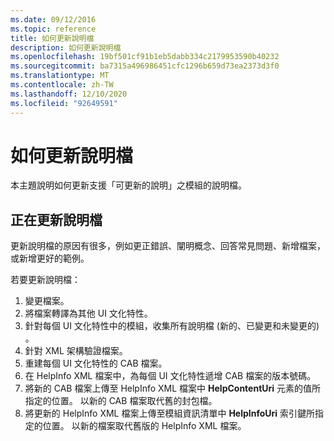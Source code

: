 ```yaml
---
ms.date: 09/12/2016
ms.topic: reference
title: 如何更新說明檔
description: 如何更新說明檔
ms.openlocfilehash: 19bf501cf91b1eb5dabb334c2179953590b40232
ms.sourcegitcommit: ba7315a496986451cfc1296b659d73ea2373d3f0
ms.translationtype: MT
ms.contentlocale: zh-TW
ms.lasthandoff: 12/10/2020
ms.locfileid: "92649591"
---
```

# <a name="how-to-update-help-files"></a>如何更新說明檔

本主題說明如何更新支援「可更新的說明」之模組的說明檔。

## <a name="updating-help-files"></a>正在更新說明檔

更新說明檔的原因有很多，例如更正錯誤、闡明概念、回答常見問題、新增檔案，或新增更好的範例。

若要更新說明檔：

1. 變更檔案。
1. 將檔案轉譯為其他 UI 文化特性。
1. 針對每個 UI 文化特性中的模組，收集所有說明檔 (新的、已變更和未變更的) 。
1. 針對 XML 架構驗證檔案。
1. 重建每個 UI 文化特性的 CAB 檔案。
1. 在 HelpInfo XML 檔案中，為每個 UI 文化特性遞增 CAB 檔案的版本號碼。
1. 將新的 CAB 檔案上傳至 HelpInfo XML 檔案中 **HelpContentUri** 元素的值所指定的位置。 以新的 CAB 檔案取代舊的封包檔。
1. 將更新的 HelpInfo XML 檔案上傳至模組資訊清單中 **HelpInfoUri** 索引鍵所指定的位置。 以新的檔案取代舊版的 HelpInfo XML 檔案。
